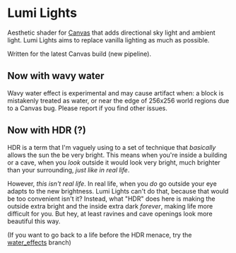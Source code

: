 # Lumi Lights
Aesthetic shader for [Canvas](https://github.com/grondag/canvas) that adds directional sky light and ambient light. Lumi Lights aims to replace vanilla lighting as much as possible.

Written for the latest Canvas build (new pipeline). 

## Now with wavy water
Wavy water effect is experimental and may cause artifact when: a block is mistakenly treated as water, or near the edge of 256x256 world regions due to a Canvas bug. Please report if you find other issues.

## Now with HDR (?)
HDR is a term that I'm vaguely using to a set of technique that *basically* allows the sun the be very bright. This means when you're inside a building or a cave, when you *look* outside it would look very bright, much brighter than your surrounding, *just like in real life*.

However, *this isn't real life*. In real life, when you *do* go outside your eye adapts to the new brightness. Lumi Lights can't do that, because that would be too convenient isn't it? Instead, what "HDR" does here is making the outside extra bright and the inside extra dark *forever*, making life more difficult for you. But hey, at least ravines and cave openings look more beautiful this way.

(If you want to go back to a life before the HDR menace, try the [water_effects](../../tree/water_effect) branch)
